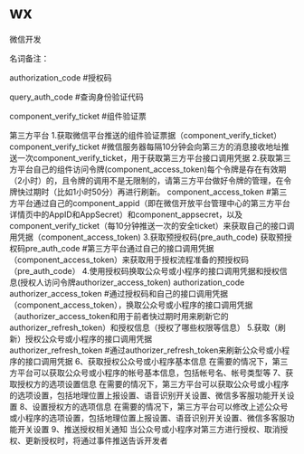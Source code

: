 # wx
微信开发


名词备注：

authorization_code                #授权码

query_auth_code                   #查询身份验证代码

component_verify_ticket           #组件验证票


第三方平台
1.获取微信平台推送的组件验证票据（component_verify_ticket）
component_verify_ticket           #微信服务器每隔10分钟会向第三方的消息接收地址推送一次component_verify_ticket，用于获取第三方平台接口调用凭据
2.获取第三方平台自己的组件访问令牌(component_access_token)每个令牌是存在有效期（2小时）的，且令牌的调用不是无限制的，请第三方平台做好令牌的管理，在令牌快过期时（比如1小时50分）再进行刷新。
component_access_token            #第三方平台通过自己的component_appid（即在微信开放平台管理中心的第三方平台详情页中的AppID和AppSecret）和component_appsecret，以及component_verify_ticket（每10分钟推送一次的安全ticket）来获取自己的接口调用凭据（component_access_token)
3.获取预授权码(pre_auth_code)
获取预授权码pre_auth_code          #第三方平台通过自己的接口调用凭据（component_access_token）来获取用于授权流程准备的预授权码（pre_auth_code）
4.使用授权码换取公众号或小程序的接口调用凭据和授权信息(授权人访问令牌authorizer_access_token) authorization_code
authorizer_access_token          #通过授权码和自己的接口调用凭据（component_access_token），换取公众号或小程序的接口调用凭据（authorizer_access_token和用于前者快过期时用来刷新它的authorizer_refresh_token）和授权信息（授权了哪些权限等信息）
5.获取（刷新）授权公众号或小程序的接口调用凭据	
authorizer_refresh_token #通过authorizer_refresh_token来刷新公众号或小程序的接口调用凭据
6、获取授权公众号或小程序基本信息	在需要的情况下，第三方平台可以获取公众号或小程序的帐号基本信息，包括帐号名、帐号类型等
7、获取授权方的选项设置信息	在需要的情况下，第三方平台可以获取公众号或小程序的选项设置，包括地理位置上报设置、语音识别开关设置、微信多客服功能开关设置
8、设置授权方的选项信息	在需要的情况下，第三方平台可以修改上述公众号或小程序的选项设置，包括地理位置上报设置、语音识别开关设置、微信多客服功能开关设置
9、推送授权相关通知	当公众号或小程序对第三方进行授权、取消授权、更新授权时，将通过事件推送告诉开发者


